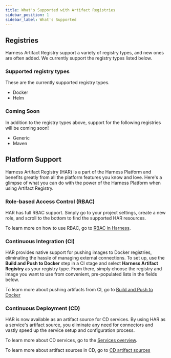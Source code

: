 ```yaml
---
title: What's Supported with Artifact Registries
sidebar_position: 1
sidebar_label: What's Supported
---
```


## Registries

Harness Artifact Registry support a variety of registry types, and new ones are often added. We currently support the registry types listed below. 

### Supported registry types

These are the currently supported registry types. 
- Docker
- Helm

### Coming Soon

In addition to the registry types above, support for the following registries will be coming soon!
- Generic
- Maven

## Platform Support

Harness Artifact Registry (HAR) is a part of the Harness Platform and benefits greatly from all the platform features you know and love. Here's a glimpse of what you can do with the power of the Harness Platform when using Artifact Registry.

### Role-based Access Control (RBAC)

HAR has full RBAC support. Simply go to your project settings, create a new role, and scroll to the bottom to find the supported HAR resources. 

To learn more on how to use RBAC, go to [RBAC in Harness](/docs/platform/role-based-access-control/rbac-in-harness).

### Continuous Integration (CI)

HAR provides native support for pushing images to Docker registries, eliminating the hassle of managing external connections. To set up, use the **Build and Push to Docker** step in a CI stage and select **Harness Artifact Registry** as your registry type. From there, simply choose the registry and image you want to use from convenient, pre-populated lists in the fields below. 

To learn more about pushing artifacts from CI, go to [Build and Push to Docker](/docs/continuous-integration/use-ci/build-and-upload-artifacts/build-and-push/build-and-push-to-docker-registry)

### Continuous Deployment (CD)

HAR is now available as an artifact source for CD services. By using HAR as a service's artifact source, you eliminate any need for connectors and vastly speed up the service setup and configuration process.

To learn more about CD services, go to the [Services overview](/docs/continuous-delivery/x-platform-cd-features/services/services-overview).

To learn more about artifact sources in CD, go to [CD artifact sources](/docs/continuous-delivery/x-platform-cd-features/services/artifact-sources)

